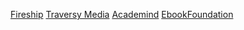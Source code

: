 [Fireship](https://www.youtube.com/@Fireship)
[Traversy Media](https://www.youtube.com/@TraversyMedia)
[Academind](https://www.youtube.com/@academind)
[EbookFoundation](https://github.com/EbookFoundation)